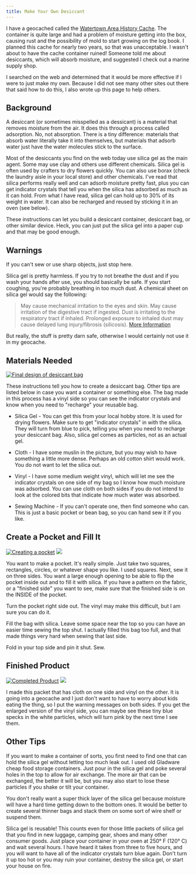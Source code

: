 ```yaml
---
title: Make Your Own Desiccant
---
```


I have a geocached called the [Watertown Area History Cache](http://www.geocaching.com/seek/cache_details.aspx?wp=GC128DJ).  The container is quite large and had a problem of moisture getting into the box, causing rust and the possibility of mold to start growing on the log book.  I planned this cache for nearly two years, so that was unacceptable.  I wasn't about to have the cache container ruined!  Someone told me about desiccants, which will absorb moisture, and suggested I check out a marine supply shop.

I searched on the web and determined that it would be more effective if I were to just make my own.  Because I did not see many other sites out there that said how to do this, I also wrote up this page to help others.


Background
----------

A desiccant (or sometimes misspelled as a dessicant) is a material that removes moisture from the air.  It does this through a process called adsorption.  No, not absorption.  There is a tiny difference:  materials that absorb water literally take it into themselves, but materials that adsorb water just have the water molecules stick to the surface.

Most of the desiccants you find on the web today use silica gel as the main agent.  Some may use clay and others use different chemicals.  Silica gel is often used by crafters to dry flowers quickly.  You can also use borax (check the laundry aisle in your local store) and other chemicals.  I've read that silica performs really well and can adsorb moisture pretty fast, plus you can get indicator crystals that tell you when the silica has adsorbed as much as it can hold.  From what I have read, silica gel can hold up to 30% of its weight in water.  It can also be recharged and reused by sticking it in an oven (see below).

These instructions can let you build a desiccant container, desiccant bag, or other similar device.  Heck, you can just put the silica gel into a paper cup and that may be good enough.


Warnings
--------

If you can't sew or use sharp objects, just stop here.

Silica gel is pretty harmless.  If you try to not breathe the dust and if you wash your hands after use, you should basically be safe.  If you start coughing, you're probably breathing in too much dust.  A chemical sheet on silica gel would say the following:

> May cause mechanical irritation to the eyes and skin.
> May cause irritation of the digestive tract if ingested.
> Dust is irritating to the respiratory tract if inhaled.
> Prolonged exposure to inhaled dust may cause delayed lung injury/fibrosis (silicosis).
> [More Information](http://www.atmos.umd.edu/~russ/MSDS/silicagel28200.html)

But really, the stuff is pretty darn safe, otherwise I would certainly not use it in my geocache.


Materials Needed
----------------

[![Final design of desiccant bag](pict1294b-thumb.jpg)](pict1294b.jpg)

These instructions tell you how to create a desiccant bag.  Other tips are listed below in case you want a container or something else.  The bag made in this process has a vinyl side so you can see the indicator crystals and know when you need to "recharge" your reusable bag.

* Silica Gel - You can get this from your local hobby store.  It is used for drying flowers.  Make sure to get "indicator crystals" in with the silica.  They will turn from blue to pick, telling you when you need to recharge your desiccant bag.  Also, silica gel comes as particles, not as an actual gel.

* Cloth - I have some muslin in the picture, but you may wish to have something a little more dense.  Perhaps an old cotton shirt would work.  You do not want to let the silica out.

* Vinyl - I have some medium weight vinyl, which will let me see the indicator crystals on one side of my bag so I know how much moisture was adsorbed.  You can use cloth on both sides if you do not intend to look at the colored bits that indicate how much water was absorbed.

* Sewing Machine - If you can't operate one, then find someone who can.  This is just a basic pocket or bean bag, so you can hand sew it if you like.


Create a Pocket and Fill It
---------------------------

[![Creating a pocket](pict1295b-thumb.jpg)](pict1295b.jpg) [![](pict1296b-thumb.jpg)](pict1296b.jpg)

You want to make a pocket.  It's really simple.  Just take two squares, rectangles, circles, or whatever shape you like.  I used squares.  Next, sew it on three sides.  You want a large enough opening to be able to flip the pocket inside out and to fill it with silica.  If you have a pattern on the fabric, or a "finished side" you want to see, make sure that the finished side is on the INSIDE of the pocket.

Turn the pocket right side out.  The vinyl may make this difficult, but I am sure you can do it.

Fill the bag with silica.  Leave some space near the top so you can have an easier time sewing the top shut.  I actually filled this bag too full, and that made things very hard when sewing that last side.

Fold in your top side and pin it shut.  Sew.


Finished Product
----------------

[![Completed Product](pict1297b-thumb.jpg)](pict1297b.jpg) [![](pict1298b-thumb.jpg)](pict1298b.jpg)

I made this packet that has cloth on one side and vinyl on the other.  It is going into a geocache and I just don't want to have to worry about kids eating the thing, so I put the warning messages on both sides.  If you get the enlarged version of the vinyl side, you can maybe see these tiny blue specks in the white particles, which will turn pink by the next time I see them.


Other Tips
----------

If you want to make a container of sorts, you first need to find one that can hold the silica gel without letting too much leak out.  I used old Gladware cheap food storage containers.  Just pour in the silica gel and poke several holes in the top to allow for air exchange.  The more air that can be exchanged, the better it will be, but you may also start to lose these particles if you shake or tilt your container.

You don't really want a super thick layer of the silica gel because moisture will have a hard time getting down to the bottom ones.  It would be better to create several thinner bags and stack them on some sort of wire shelf or suspend them.

Silica gel is reusable!  This counts even for those little packets of silica gel that you find in new luggage, camping gear, shoes and many other consumer goods.  Just place your container in your oven at 250° F (120° C) and wait several hours.  I have heard it takes from three to five hours, and you will want to have all of the indicator crystals turn blue again.  Don't turn it up too hot or you may ruin your container, destroy the silica gel, or start your house on fire.
